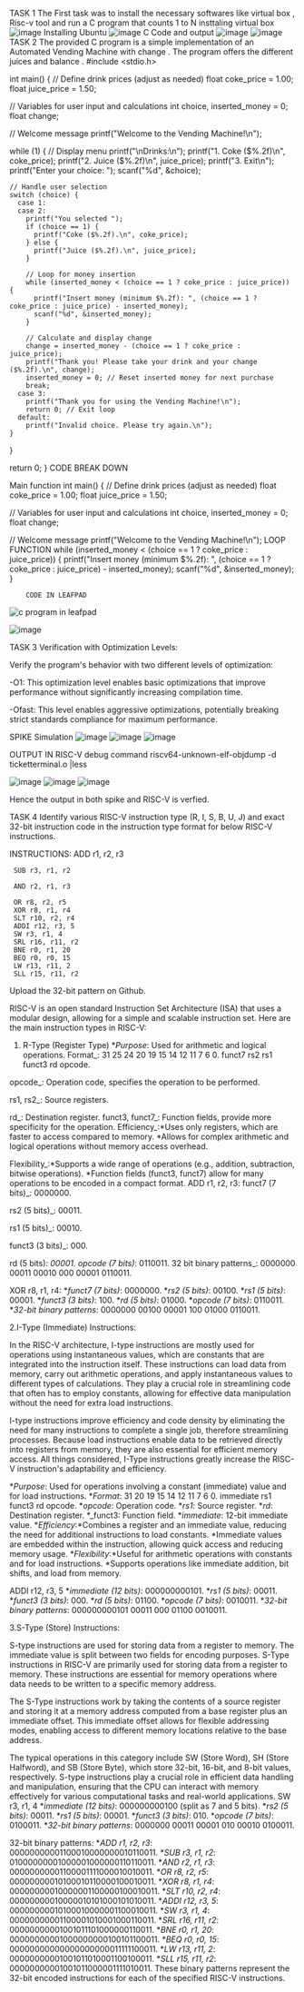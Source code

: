 TASK 1 
The First task was to install the necessary softwares like virtual box , Risc-v tool and run a C program that counts 1 to N 
insttaling virtual box
![image](https://github.com/sahana09012004/TASK-1-/assets/150324046/80faafdc-45e1-4534-816b-0f105889e7eb)
Installing Ubuntu
![image](https://github.com/sahana09012004/TASK-1-/assets/150324046/3ca8366d-6633-4fde-bb3a-f74f2781582f)
C Code and output 
![image](https://github.com/sahana09012004/TASK-1-/assets/150324046/a02725f3-4de9-489c-a951-284bc18fcffa)
![image](https://github.com/sahana09012004/TASK-1-/assets/150324046/aa608163-ab2f-4ab8-9500-af0936fc68b4)
TASK 2 
The provided C program is a simple implementation of an Automated  Vending Machine with change . The program offers the different juices and balance .
#include <stdio.h>

int main() {
  // Define drink prices (adjust as needed)
  float coke_price = 1.00;
  float juice_price = 1.50;

  // Variables for user input and calculations
  int choice, inserted_money = 0;
  float change;

  // Welcome message
  printf("Welcome to the Vending Machine!\n");

  while (1) {
    // Display menu
    printf("\nDrinks:\n");
    printf("1. Coke ($%.2f)\n", coke_price);
    printf("2. Juice ($%.2f)\n", juice_price);
    printf("3. Exit\n");
    printf("Enter your choice: ");
    scanf("%d", &choice);

    // Handle user selection
    switch (choice) {
      case 1:
      case 2:
        printf("You selected ");
        if (choice == 1) {
          printf("Coke ($%.2f).\n", coke_price);
        } else {
          printf("Juice ($%.2f).\n", juice_price);
        }

        // Loop for money insertion
        while (inserted_money < (choice == 1 ? coke_price : juice_price)) {
          printf("Insert money (minimum $%.2f): ", (choice == 1 ? coke_price : juice_price) - inserted_money);
          scanf("%d", &inserted_money);
        }

        // Calculate and display change
        change = inserted_money - (choice == 1 ? coke_price : juice_price);
        printf("Thank you! Please take your drink and your change ($%.2f).\n", change);
        inserted_money = 0; // Reset inserted money for next purchase
        break;
      case 3:
        printf("Thank you for using the Vending Machine!\n");
        return 0; // Exit loop
      default:
        printf("Invalid choice. Please try again.\n");
    }
  }

  return 0;
}
CODE BREAK DOWN 


Main function 
int main() {
  // Define drink prices (adjust as needed)
  float coke_price = 1.00;
  float juice_price = 1.50;

  // Variables for user input and calculations
  int choice, inserted_money = 0;
  float change;

  // Welcome message
  printf("Welcome to the Vending Machine!\n");
LOOP FUNCTION 
 while (inserted_money < (choice == 1 ? coke_price : juice_price)) {
          printf("Insert money (minimum $%.2f): ", (choice == 1 ? coke_price : juice_price) - inserted_money);
          scanf("%d", &inserted_money);
        }

        
        CODE IN LEAFPAD 
![c program in leafpad](https://github.com/sahana09012004/TASK-1-/assets/150324046/80828039-3426-4e9e-bd41-62d0f498ca2f)


![image](https://github.com/sahana09012004/TASK-1-/assets/150324046/9d589350-c651-4d7a-b5be-fef8af054cd2)


TASK 3 
Verification with Optimization Levels:

Verify the program's behavior with two different levels of optimization:

-O1: This optimization level enables basic optimizations that improve performance without significantly increasing compilation time.

-Ofast: This level enables aggressive optimizations, potentially breaking strict standards compliance for maximum performance.

SPIKE Simulation 
![image](https://github.com/sahana09012004/TASK-1-/assets/150324046/c91baf0b-1a80-46cc-9fe4-f248b2b0ea86)
![image](https://github.com/sahana09012004/TASK-1-/assets/150324046/b709256c-b0a8-49c6-b2ab-c373178fe03f)
![image](https://github.com/sahana09012004/TASK-1-/assets/150324046/e296e5a5-4830-4148-96e4-beab579d0cc5)


OUTPUT IN RISC-V
debug command riscv64-unknown-elf-objdump -d ticketterminal.o |less

![image](https://github.com/sahana09012004/TASK-1-/assets/150324046/bf1f5c46-44e0-44e5-a1d7-b9052d71cbee)
![image](https://github.com/sahana09012004/TASK-1-/assets/150324046/6f9d35cd-7d44-4283-a1d4-8f48d4efd2bc)
![image](https://github.com/sahana09012004/TASK-1-/assets/150324046/40a2c21e-e6fe-4d29-88e8-4ec0d1a69e46)


Hence the output in both spike and RISC-V is verfied.




TASK 4 
Identify various RISC-V instruction type (R, I, S, B, U, J) and exact 32-bit instruction code in the instruction type format for below RISC-V instructions.


INSTRUCTIONS:
     ADD r1, r2, r3
     
     SUB r3, r1, r2
     
     AND r2, r1, r3
     
     OR r8, r2, r5
     XOR r8, r1, r4
     SLT r10, r2, r4
     ADDI r12, r3, 5
     SW r3, r1, 4
     SRL r16, r11, r2
     BNE r0, r1, 20
     BEQ r0, r0, 15
     LW r13, r11, 2
     SLL r15, r11, r2
Upload the 32-bit pattern on Github.

RISC-V is an open standard Instruction Set Architecture (ISA) that uses a modular design, allowing for a simple and scalable instruction set. Here are the main instruction types in RISC-V:

1. R-Type (Register Type)  *_Purpose_: Used for arithmetic and logical operations.
  Format_: 31   25 24  20 19  15 14  12 11   7 6   0.
             funct7 rs2 rs1 funct3 rd   opcode.
   
  opcode_: Operation code, specifies the operation to be performed.
  
  rs1, rs2_: Source registers.
  
  rd_: Destination register.
  funct3, funct7_: Function fields, provide more specificity for the operation.
  Efficiency_:*Uses only registers, which are faster to access compared to memory.
                *Allows for complex arithmetic and logical operations without memory access overhead.

              
  Flexibility_:*Supports a wide range of operations (e.g., addition, subtraction, bitwise operations).
                 *Function fields (funct3, funct7) allow for many operations to be encoded in a compact format.
   ADD r1, r2, r3:
    funct7 (7 bits)_: 0000000.
    
   rs2 (5 bits)_: 00011.
   
   rs1 (5 bits)_: 00010.
   
   funct3 (3 bits)_: 000.
   
   rd (5 bits)_: 00001.
   opcode (7 bits)_: 0110011.
   32 bit binary patterns_:
           0000000 00011 00010 000 00001 0110011.




   XOR r8, r1, r4:
      *_funct7 (7 bits)_: 0000000.
   *_rs2 (5 bits)_: 00100.
   *_rs1 (5 bits)_: 00001.
   *_funct3 (3 bits)_: 100.
   *_rd (5 bits)_: 01000.
   *_opcode (7 bits)_: 0110011.
   *_32-bit binary patterns_:
            0000000 00100 00001 100 01000 0110011.




2.I-Type (Immediate) Instructions:

In the RISC-V architecture, I-type instructions are mostly used for operations using instantaneous values, which are constants that are integrated into the instruction itself. These instructions can load data from memory, carry out arithmetic operations, and apply instantaneous values to different types of calculations. They play a crucial role in streamlining code that often has to employ constants, allowing for effective data manipulation without the need for extra load instructions.

I-type instructions improve efficiency and code density by eliminating the need for many instructions to complete a single job, therefore streamlining processes. Because load instructions enable data to be retrieved directly into registers from memory, they are also essential for efficient memory access. All things considered, I-Type instructions greatly increase the RISC-V instruction's adaptability and efficiency.

   *_Purpose_: Used for operations involving a constant (immediate) value and for load instructions.
   *_Format_: 31     20 19  15 14  12 11   7 6 0.
              immediate rs1 funct3 rd   opcode.
   *_opcode_: Operation code.
   *_rs1_: Source register.
   *_rd_: Destination register.
   *_funct3: Function field.
   *_immediate_: 12-bit immediate value.
   *_Efficiency_:*Combines a register and an immediate value, reducing the need for additional instructions to load constants.
                 *Immediate values are embedded within the instruction, allowing quick access and reducing memory usage.
   *_Flexibility_:*Useful for arithmetic operations with constants and for load  instructions.
           *Supports operations like immediate addition, bit shifts, and load from memory.

  
  
  ADDI r12, r3, 5
     *_immediate (12 bits)_: 000000000101.
   *_rs1 (5 bits)_: 00011.
   *_funct3 (3 bits)_: 000.
   *_rd (5 bits)_: 01100.
   *_opcode (7 bits)_: 0010011.
   *_32-bit binary patterns_:
            000000000101 00011 000 01100 0010011.
  
  
  
  
  
3.S-Type (Store) Instructions:

S-type instructions are used for storing data from a register to memory. The immediate value is split between two fields for encoding purposes. S-Type instructions in RISC-V are primarily used for storing data from a register to memory. These instructions are essential for memory operations where data needs to be written to a specific memory address.

The S-Type instructions work by taking the contents of a source register and storing it at a memory address computed from a base register plus an immediate offset. This immediate offset allows for flexible addressing modes, enabling access to different memory locations relative to the base address.

The typical operations in this category include SW (Store Word), SH (Store Halfword), and SB (Store Byte), which store 32-bit, 16-bit, and 8-bit values, respectively. S-type instructions play a crucial role in efficient data handling and manipulation, ensuring that the CPU can interact with memory effectively for various computational tasks and real-world applications.
SW r3, r1, 4
  *_immediate (12 bits)_: 000000000100 (split as 7 and 5 bits).
  *_rs2 (5 bits)_: 00011.
  *_rs1 (5 bits)_: 00001.
  *_funct3 (3 bits)_: 010.
  *_opcode (7 bits)_: 0100011.
  *_32-bit binary patterns_:
           0000000 00011 00001 010 00010 0100011.
  
  
  
  
  
  
  32-bit binary patterns:
  *_ADD  r1, r2, r3_: 00000000001100010000000010110011.
  *_SUB  r3, r1, r2_: 01000000001000001000000110110011.
  *_AND  r2, r1, r3_: 00000000001100001111000010010011.
  *_OR   r8, r2, r5_: 00000000010100010110000100010011.
  *_XOR  r8, r1, r4_: 00000000010000001100000100010011.
  *_SLT  r10, r2, r4_: 00000000010000010101000101010011.
  *_ADDI r12, r3, 5_: 00000000010100010000001100010011.
  *_SW   r3, r1, 4_: 00000000001100001010001000110011.
  *_SRL  r16, r11, r2_: 00000000001001011101000000110011.
  *_BNE  r0, r1, 20_: 00000000001000000000100101100011.
  *_BEQ  r0, r0, 15_: 00000000000000000000011111100011.
  *_LW   r13, r11, 2_: 00000000001001011010001100100011.
  *_SLL  r15, r11, r2_: 00000000001001011000001111010011.
These binary patterns represent the 32-bit encoded instructions for each of the specified RISC-V instructions.


   



